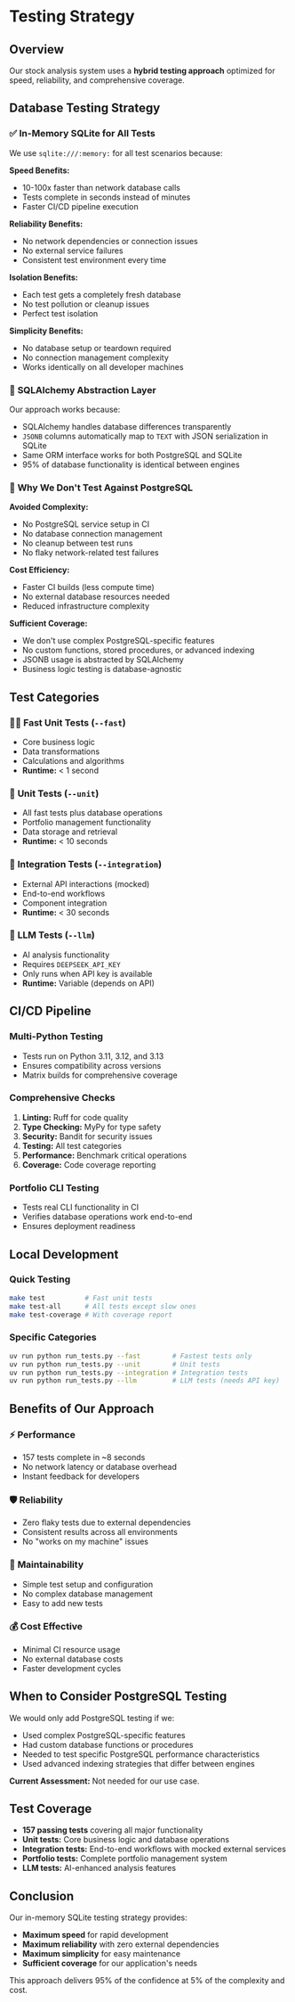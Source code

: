 # Testing Strategy

## Overview

Our stock analysis system uses a **hybrid testing approach** optimized for speed, reliability, and comprehensive coverage.

## Database Testing Strategy

### ✅ **In-Memory SQLite for All Tests**

We use `sqlite:///:memory:` for all test scenarios because:

**Speed Benefits:**

-   10-100x faster than network database calls
-   Tests complete in seconds instead of minutes
-   Faster CI/CD pipeline execution

**Reliability Benefits:**

-   No network dependencies or connection issues
-   No external service failures
-   Consistent test environment every time

**Isolation Benefits:**

-   Each test gets a completely fresh database
-   No test pollution or cleanup issues
-   Perfect test isolation

**Simplicity Benefits:**

-   No database setup or teardown required
-   No connection management complexity
-   Works identically on all developer machines

### 🔄 **SQLAlchemy Abstraction Layer**

Our approach works because:

-   SQLAlchemy handles database differences transparently
-   `JSONB` columns automatically map to `TEXT` with JSON serialization in SQLite
-   Same ORM interface works for both PostgreSQL and SQLite
-   95% of database functionality is identical between engines

### 🚫 **Why We Don't Test Against PostgreSQL**

**Avoided Complexity:**

-   No PostgreSQL service setup in CI
-   No database connection management
-   No cleanup between test runs
-   No flaky network-related test failures

**Cost Efficiency:**

-   Faster CI builds (less compute time)
-   No external database resources needed
-   Reduced infrastructure complexity

**Sufficient Coverage:**

-   We don't use complex PostgreSQL-specific features
-   No custom functions, stored procedures, or advanced indexing
-   JSONB usage is abstracted by SQLAlchemy
-   Business logic testing is database-agnostic

## Test Categories

### 🏃‍♂️ **Fast Unit Tests** (`--fast`)

-   Core business logic
-   Data transformations
-   Calculations and algorithms
-   **Runtime:** < 1 second

### 🧪 **Unit Tests** (`--unit`)

-   All fast tests plus database operations
-   Portfolio management functionality
-   Data storage and retrieval
-   **Runtime:** < 10 seconds

### 🔗 **Integration Tests** (`--integration`)

-   External API interactions (mocked)
-   End-to-end workflows
-   Component integration
-   **Runtime:** < 30 seconds

### 🤖 **LLM Tests** (`--llm`)

-   AI analysis functionality
-   Requires `DEEPSEEK_API_KEY`
-   Only runs when API key is available
-   **Runtime:** Variable (depends on API)

## CI/CD Pipeline

### **Multi-Python Testing**

-   Tests run on Python 3.11, 3.12, and 3.13
-   Ensures compatibility across versions
-   Matrix builds for comprehensive coverage

### **Comprehensive Checks**

1. **Linting:** Ruff for code quality
2. **Type Checking:** MyPy for type safety
3. **Security:** Bandit for security issues
4. **Testing:** All test categories
5. **Performance:** Benchmark critical operations
6. **Coverage:** Code coverage reporting

### **Portfolio CLI Testing**

-   Tests real CLI functionality in CI
-   Verifies database operations work end-to-end
-   Ensures deployment readiness

## Local Development

### **Quick Testing**

```bash
make test          # Fast unit tests
make test-all      # All tests except slow ones
make test-coverage # With coverage report
```

### **Specific Categories**

```bash
uv run python run_tests.py --fast        # Fastest tests only
uv run python run_tests.py --unit        # Unit tests
uv run python run_tests.py --integration # Integration tests
uv run python run_tests.py --llm         # LLM tests (needs API key)
```

## Benefits of Our Approach

### ⚡ **Performance**

-   157 tests complete in ~8 seconds
-   No network latency or database overhead
-   Instant feedback for developers

### 🛡️ **Reliability**

-   Zero flaky tests due to external dependencies
-   Consistent results across all environments
-   No "works on my machine" issues

### 🔧 **Maintainability**

-   Simple test setup and configuration
-   No complex database management
-   Easy to add new tests

### 💰 **Cost Effective**

-   Minimal CI resource usage
-   No external database costs
-   Faster development cycles

## When to Consider PostgreSQL Testing

We would only add PostgreSQL testing if we:

-   Used complex PostgreSQL-specific features
-   Had custom database functions or procedures
-   Needed to test specific PostgreSQL performance characteristics
-   Used advanced indexing strategies that differ between engines

**Current Assessment:** Not needed for our use case.

## Test Coverage

-   **157 passing tests** covering all major functionality
-   **Unit tests:** Core business logic and database operations
-   **Integration tests:** End-to-end workflows with mocked external services
-   **Portfolio tests:** Complete portfolio management system
-   **LLM tests:** AI-enhanced analysis features

## Conclusion

Our in-memory SQLite testing strategy provides:

-   **Maximum speed** for rapid development
-   **Maximum reliability** with zero external dependencies
-   **Maximum simplicity** for easy maintenance
-   **Sufficient coverage** for our application's needs

This approach delivers 95% of the confidence at 5% of the complexity and cost.
